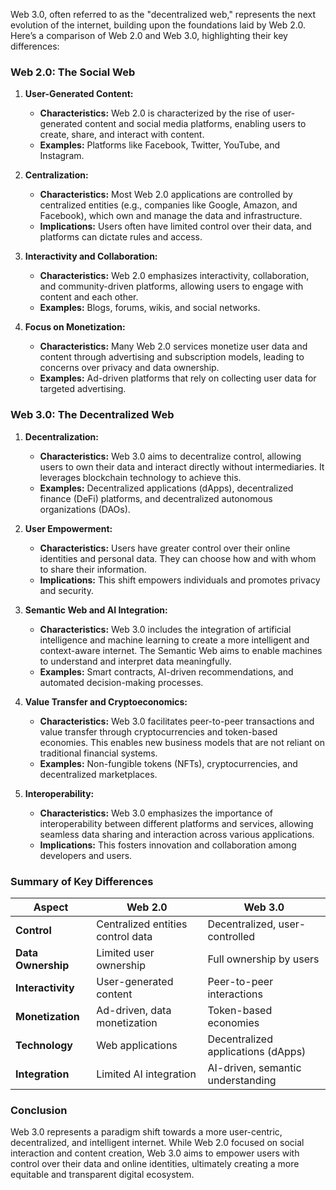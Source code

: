 Web 3.0, often referred to as the "decentralized web," represents the next evolution of the internet, building upon the foundations laid by Web 2.0. Here’s a comparison of Web 2.0 and Web 3.0, highlighting their key differences:

### Web 2.0: The Social Web

1. **User-Generated Content:**
   - **Characteristics:** Web 2.0 is characterized by the rise of user-generated content and social media platforms, enabling users to create, share, and interact with content.
   - **Examples:** Platforms like Facebook, Twitter, YouTube, and Instagram.

2. **Centralization:**
   - **Characteristics:** Most Web 2.0 applications are controlled by centralized entities (e.g., companies like Google, Amazon, and Facebook), which own and manage the data and infrastructure.
   - **Implications:** Users often have limited control over their data, and platforms can dictate rules and access.

3. **Interactivity and Collaboration:**
   - **Characteristics:** Web 2.0 emphasizes interactivity, collaboration, and community-driven platforms, allowing users to engage with content and each other.
   - **Examples:** Blogs, forums, wikis, and social networks.

4. **Focus on Monetization:**
   - **Characteristics:** Many Web 2.0 services monetize user data and content through advertising and subscription models, leading to concerns over privacy and data ownership.
   - **Examples:** Ad-driven platforms that rely on collecting user data for targeted advertising.

### Web 3.0: The Decentralized Web

1. **Decentralization:**
   - **Characteristics:** Web 3.0 aims to decentralize control, allowing users to own their data and interact directly without intermediaries. It leverages blockchain technology to achieve this.
   - **Examples:** Decentralized applications (dApps), decentralized finance (DeFi) platforms, and decentralized autonomous organizations (DAOs).

2. **User Empowerment:**
   - **Characteristics:** Users have greater control over their online identities and personal data. They can choose how and with whom to share their information.
   - **Implications:** This shift empowers individuals and promotes privacy and security.

3. **Semantic Web and AI Integration:**
   - **Characteristics:** Web 3.0 includes the integration of artificial intelligence and machine learning to create a more intelligent and context-aware internet. The Semantic Web aims to enable machines to understand and interpret data meaningfully.
   - **Examples:** Smart contracts, AI-driven recommendations, and automated decision-making processes.

4. **Value Transfer and Cryptoeconomics:**
   - **Characteristics:** Web 3.0 facilitates peer-to-peer transactions and value transfer through cryptocurrencies and token-based economies. This enables new business models that are not reliant on traditional financial systems.
   - **Examples:** Non-fungible tokens (NFTs), cryptocurrencies, and decentralized marketplaces.

5. **Interoperability:**
   - **Characteristics:** Web 3.0 emphasizes the importance of interoperability between different platforms and services, allowing seamless data sharing and interaction across various applications.
   - **Implications:** This fosters innovation and collaboration among developers and users.

### Summary of Key Differences

| Aspect                   | Web 2.0                          | Web 3.0                          |
|-------------------------|----------------------------------|----------------------------------|
| **Control**             | Centralized entities control data | Decentralized, user-controlled    |
| **Data Ownership**      | Limited user ownership           | Full ownership by users           |
| **Interactivity**       | User-generated content           | Peer-to-peer interactions         |
| **Monetization**        | Ad-driven, data monetization     | Token-based economies             |
| **Technology**          | Web applications                  | Decentralized applications (dApps)|
| **Integration**         | Limited AI integration           | AI-driven, semantic understanding  |

### Conclusion
Web 3.0 represents a paradigm shift towards a more user-centric, decentralized, and intelligent internet. While Web 2.0 focused on social interaction and content creation, Web 3.0 aims to empower users with control over their data and online identities, ultimately creating a more equitable and transparent digital ecosystem.
